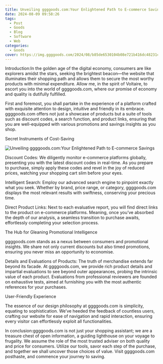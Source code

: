 ```yaml
---
title: Unveiling ggggoods.com:Your Enlightened Path to E-commerce Savings
date: 2024-08-09 09:58:26
tags:
  - Post
  - Goods
  - Blog
  - Software
  - Web
categories:
  - Goods
cover: https://img.ggggoods.com/2024/08/b85de6530104b08e721b416dc48231c9.jpeg
---
```

Introduction:In the golden age of the digital economy, consumers are like explorers amidst the stars, seeking the brightest beacon—the website that illuminates their shopping path and allows them to secure the most worthy products with minimal expenditure. Allow me, in the spirit of Voltaire, to escort you into the world of ggggoods.com, where our promise of economy and quality is dutifully fulfilled.

First and foremost, you shall partake in the experience of a platform crafted with exquisite attention to design, intuitive and friendly in its embrace. ggggoods.com offers not just a showcase of products but a suite of tools such as discount codes, a search function, and product links, ensuring that you are well-equipped with various promotions and savings insights as you shop.

Secret Instruments of Cost-Saving

![Unveiling ggggoods.com:Your Enlightened Path to E-commerce Savings](https://img.ggggoods.com/2024/08/b85de6530104b08e721b416dc48231c9.jpeg)

Discount Codes: We diligently monitor e-commerce platforms globally, presenting you with the latest discount codes in real-time. As you prepare to purchase, simply apply these codes and revel in the joy of reduced prices, watching your shopping cart slim before your eyes.

Intelligent Search: Employ our advanced search engine to pinpoint exactly what you seek. Whether by brand, price range, or category, ggggoods.com displays the most relevant results with swiftness, conserving your precious time.

Direct Product Links: Next to each evaluative report, you will find direct links to the product on e-commerce platforms. Meaning, once you’ve absorbed the depth of our analysis, a seamless transition to purchase awaits, effortlessly completing your selection process.

The Hub for Gleaning Promotional Intelligence

ggggoods.com stands as a nexus between consumers and promotional insights. We share not only current discounts but also timed promotions, ensuring you never miss an opportunity to economise.

Details and Evaluations of Products: The truth of merchandise extends far beyond its facade. At ggggoods.com, we provide rich product details and impartial evaluations to see beyond outer appearances, probing the intrinsic value of each product. Evaluations from professional reviewers are founded on exhaustive tests, aimed at furnishing you with the most authentic references for your purchases.

User-Friendly Experience

The essence of our design philosophy at ggggoods.com is simplicity, equating to sophistication. We’ve heeded the feedback of countless users, crafting our website for ease of navigation and rapid interaction, ensuring every visitor can effortlessly exploit all functionalities.

In conclusion:ggggoods.com is not just your shopping assistant; we are a treasure chest of open information, a guiding lighthouse on your voyage to frugality. We assume the role of the most trusted adviser on both quality and price for consumers. Utilize our tools, savor each step of the purchase, and together we shall uncover those choices of value. Visit ggggoods.com posthaste, and commence your journey to saving.